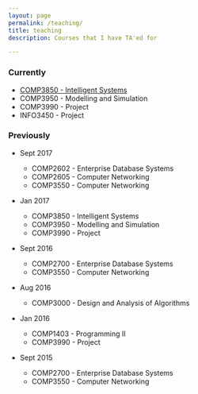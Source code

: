 ```yaml
---
layout: page
permalink: /teaching/
title: teaching
description: Courses that I have TA'ed for

---
```


### Currently
* <a href="COMP3850-2018">COMP3850 - Intelligent Systems</a>
* COMP3950 - Modelling and Simulation
* COMP3990 - Project
* INFO3450 - Project

### Previously 

* Sept 2017
    * COMP2602 - Enterprise Database Systems
    * COMP2605 - Computer Networking
    * COMP3550 - Computer Networking

* Jan 2017
    * COMP3850 - Intelligent Systems
    * COMP3950 - Modelling and Simulation
    * COMP3990 - Project

* Sept 2016
    * COMP2700 - Enterprise Database Systems
    * COMP3550 - Computer Networking
    
* Aug 2016
    * COMP3000 - Design and Analysis of Algorithms
    
* Jan 2016
    * COMP1403 - Programming II
    * COMP3990 - Project

* Sept 2015
    * COMP2700 - Enterprise Database Systems
    * COMP3550 - Computer Networking
    